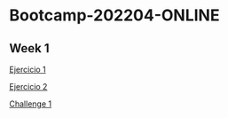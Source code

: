 # Bootcamp-202204-ONLINE
## Week 1

[Ejercicio 1](./Week1/Exercise_1.md)

[Ejercicio 2](./Week1/Exercise_2.md)

[Challenge 1](./Week1/Challenge.md)
